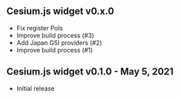 ## Cesium.js widget v0.x.0

- Fix register PoIs
- Improve build process (#3)
- Add Japan GSI providers (#2)
- Improve build process (#1)

## Cesium.js widget v0.1.0 - May 5, 2021

- Initial release
